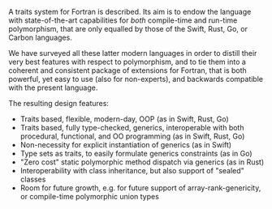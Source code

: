 A traits system for Fortran is described. Its aim is to endow the
language with state-of-the-art capabilities for *both* compile-time
and run-time polymorphism, that are only equalled by those of the
Swift, Rust, Go, or Carbon languages.

We have surveyed all these latter modern languages in order to distill
their very best features with respect to polymorphism, and to tie them
into a coherent and consistent package of extensions for Fortran, that
is both powerful, yet easy to use (also for non-experts), and
backwards compatible with the present language.

The resulting design features:

- Traits based, flexible, modern-day, OOP (as in Swift, Rust, Go)
- Traits based, fully type-checked, generics, interoperable with both 
  procedural, functional, and OO programming (as in Swift, Rust, Go)
- Non-necessity for explicit instantiation of generics (as in Swift)
- Type sets as traits, to easily formulate generics constraints (as in Go)
- "Zero cost" static polymorphic method dispatch via generics (as in Rust)
- Interoperability with class inheritance, but also support of "sealed" classes
- Room for future growth, e.g. for future support of array-rank-genericity,
  or compile-time polymorphic union types
